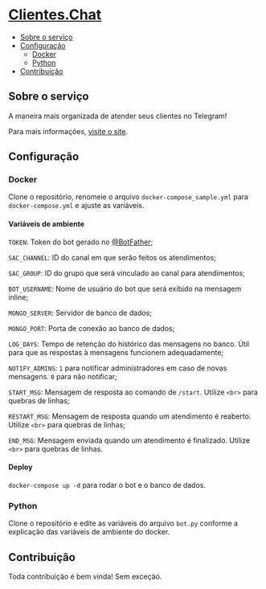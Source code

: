 # [Clientes.Chat](https://clientes.chat)

* [Sobre o serviço](sobre_o_serviço)
* [Configuração](#configuração)
  * [Docker](#docker)
  * [Python](#python)
* [Contribuição](#contribuição)

## Sobre o serviço

A maneira mais organizada de atender seus clientes no Telegram!

Para mais informações, [visite o site](https://clientes.chat).

## Configuração

### Docker

Clone o repositório, renomeie o arquivo `docker-compose_sample.yml` para `docker-compose.yml` e ajuste as variáveis.

#### Variáveis de ambiente

`TOKEN`: Token do bot gerado no [@BotFather](https://t.me/BotFather);

`SAC_CHANNEL`: ID do canal em que serão feitos os atendimentos;

`SAC_GROUP`: ID do grupo que será vinculado ao canal para atendimentos;

`BOT_USERNAME`: Nome de usuário do bot que será exibido na mensagem inline;

`MONGO_SERVER`: Servidor de banco de dados;

`MONGO_PORT`: Porta de conexão ao banco de dados;

`LOG_DAYS`: Tempo de retenção do histórico das mensagens no banco. Útil para que as respostas à mensagens funcionem adequadamente;

`NOTIFY_ADMINS`: `1` para notificar administradores em caso de novas mensagens. `0` para não notificar;

`START_MSG`: Mensagem de resposta ao comando de `/start`. Utilize `<br>` para quebras de linhas;

`RESTART_MSG`: Mensagem de resposta quando um atendimento é reaberto. Utilize `<br>` para quebras de linhas;

`END_MSG`: Mensagem enviada quando um atendimento é finalizado. Utilize `<br>` para quebras de linhas.

#### Deploy

`docker-compose up -d` para rodar o bot e o banco de dados.

### Python

Clone o repositório e edite as variáveis do arquivo `bot.py` conforme a explicação das variáveis de ambiente do docker.

## Contribuição

Toda contribuição é bem vinda! Sem exceção.
